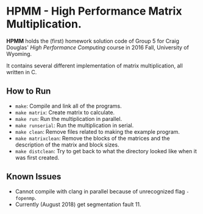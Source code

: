 # HPMM - High Performance Matrix Multiplication.

**HPMM** holds the (first) homework solution code of Group 5 for Craig Douglas' _High Performance Computing_ course in 2016 Fall, University of Wyoming.

It contains several different implementation of matrix multiplication, all written in C.

## How to Run

-   `make`: Compile and link all of the programs.
-   `make matrix`: Create matrix to calculate.
-   `make run`: Run the multiplication in parallel.
-   `make runserial`: Run the multiplication in serial.
-   `make clean`: Remove files related to making the example program.
-   `make matrixclean`: Remove the blocks of the matrices and the description
                        of the matrix and block sizes.
-   `make distclean`: Try to get back to what the directory looked like
                      when it was first created.
                      
## Known Issues

- Cannot compile with clang in parallel because of unrecognized flag `-fopenmp`.
- Currently (August 2018) get segmentation fault 11.
